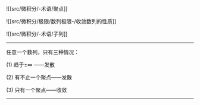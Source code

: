 

![[src/微积分/-术语/聚点]]

![[src/微积分/极限/数列极限-/收敛数列的性质]]

![[src/微积分/-术语/子列]]



---

任意一个数列，只有三种情况：

(1) 趋于$\pm \infty$ ——发散

(2) 有不止一个聚点——发散

(3) 只有一个聚点——收敛

---

